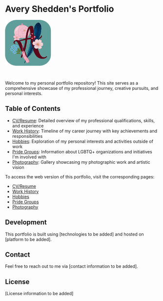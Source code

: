 <p align="center">
<h1>Avery Shedden's Portfolio</h1>
    <img src="/public/favicon.png" alt="Avery Shedden's favicon" width="150" height="150" />
</p>
</br>

Welcome to my personal portfolio repository! This site serves as a comprehensive showcase of my professional journey, creative pursuits, and personal interests.

## Table of Contents

- [CV/Resume](./app/cv/README.md): Detailed overview of my professional qualifications, skills, and experience
- [Work History](./app/work-history/README.md): Timeline of my career journey with key achievements and responsibilities
- [Hobbies](./app/hobbies/README.md): Exploration of my personal interests and activities outside of work
- [Pride Groups](./app/pride/README.md): Information about LGBTQ+ organizations and initiatives I'm involved with
- [Photography](./app/photography/README.md): Gallery showcasing my photographic work and artistic vision

To access the web version of this portfolio, visit the corresponding pages:

- [CV/Resume](/cv)
- [Work History](/work-history)
- [Hobbies](/hobbies)
- [Pride Groups](/pride)
- [Photography](/photography)

## Development

This portfolio is built using [technologies to be added] and hosted on [platform to be added].

## Contact

Feel free to reach out to me via [contact information to be added].

## License

[License information to be added]
